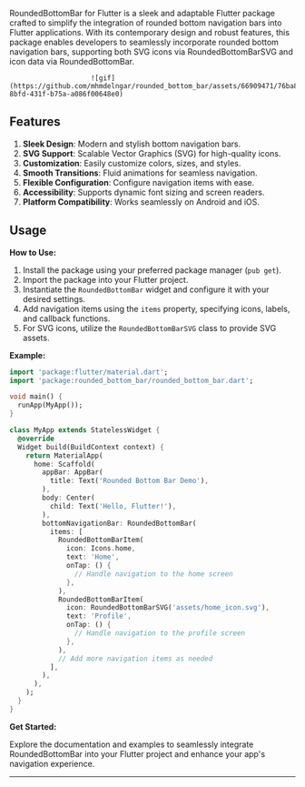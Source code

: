 <!--
This README describes the package. If you publish this package to pub.dev,
this README's contents appear on the landing page for your package.

For information about how to write a good package README, see the guide for
[writing package pages](https://dart.dev/guides/libraries/writing-package-pages).

For general information about developing packages, see the Dart guide for
[creating packages](https://dart.dev/guides/libraries/create-library-packages)
and the Flutter guide for
[developing packages and plugins](https://flutter.dev/developing-packages).
-->

RoundedBottomBar for Flutter is a sleek and adaptable Flutter package crafted to simplify the integration of rounded bottom navigation bars into Flutter applications. With its contemporary design and robust features, this package enables developers to seamlessly incorporate rounded bottom navigation bars, supporting both SVG icons via RoundedBottomBarSVG and icon data via RoundedBottomBar.


                        ![gif](https://github.com/mhmdelngar/rounded_bottom_bar/assets/66909471/76ba823c-8bfd-431f-b75a-a086f00648e0)


## Features

1. **Sleek Design**: Modern and stylish bottom navigation bars.
2. **SVG Support**: Scalable Vector Graphics (SVG) for high-quality icons.
3. **Customization**: Easily customize colors, sizes, and styles.
4. **Smooth Transitions**: Fluid animations for seamless navigation.
5. **Flexible Configuration**: Configure navigation items with ease.
6. **Accessibility**: Supports dynamic font sizing and screen readers.
7. **Platform Compatibility**: Works seamlessly on Android and iOS.





## Usage


**How to Use:**

1. Install the package using your preferred package manager (`pub get`).
2. Import the package into your Flutter project.
3. Instantiate the `RoundedBottomBar` widget and configure it with your desired settings.
4. Add navigation items using the `items` property, specifying icons, labels, and callback functions.
5. For SVG icons, utilize the `RoundedBottomBarSVG` class to provide SVG assets.

**Example:**

```dart
import 'package:flutter/material.dart';
import 'package:rounded_bottom_bar/rounded_bottom_bar.dart';

void main() {
  runApp(MyApp());
}

class MyApp extends StatelessWidget {
  @override
  Widget build(BuildContext context) {
    return MaterialApp(
      home: Scaffold(
        appBar: AppBar(
          title: Text('Rounded Bottom Bar Demo'),
        ),
        body: Center(
          child: Text('Hello, Flutter!'),
        ),
        bottomNavigationBar: RoundedBottomBar(
          items: [
            RoundedBottomBarItem(
              icon: Icons.home,
              text: 'Home',
              onTap: () {
                // Handle navigation to the home screen
              },
            ),
            RoundedBottomBarItem(
              icon: RoundedBottomBarSVG('assets/home_icon.svg'),
              text: 'Profile',
              onTap: () {
                // Handle navigation to the profile screen
              },
            ),
            // Add more navigation items as needed
          ],
        ),
      ),
    );
  }
}
```

**Get Started:**

Explore the documentation and examples to seamlessly integrate RoundedBottomBar into your Flutter project and enhance your app's navigation experience.

---


